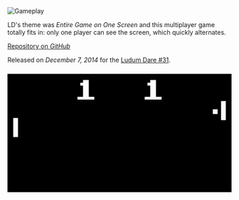 ![Gameplay](https://www.youtube.com/embed/x_cCJeX80oE "iframe,16:9")

LD's theme was *Entire Game on One Screen* and this multiplayer game totally fits in: only one player can see the screen, which quickly alternates.

[Repository on *GitHub*](https://github.com/KoltesDigital/Alterpong "button")

Released on *December 7, 2014* for the [Ludum Dare &#35;31](http://ludumdare.com/compo/).

![Gameplay](https://github.com/KoltesDigital/Alterpong/raw/master/src/alterpong.gif "center")
